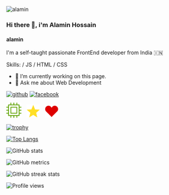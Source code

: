 ![alamin](https://scontent.fdac41-1.fna.fbcdn.net/v/t39.30808-6/348557742_2259964191059067_4091290513986343519_n.jpg?stp=dst-jpg_s960x960&_nc_cat=101&ccb=1-7&_nc_sid=300f58&_nc_eui2=AeEp7aqVlHri5my5-JgKxBB9vteXJ4bN7ge-15cnhs3uBxxR9ZMnRuT_zpKldP-b3ykg85bd-45s3rZkUYNMYh0h&_nc_ohc=duH8NLSV7JMAX9m7cSx&_nc_ht=scontent.fdac41-1.fna&oh=00_AfBFlufg4ftxQa7guNIdEZlfPOomuCoK1BCJ_Ee-9f8znQ&oe=64D83BFF)

### Hi there 👋, i'm Alamin Hossain
#### alamin


I'm a self-taught passionate FrontEnd developer from India 🇮🇳

Skills:  / JS / HTML / CSS

- 🔭 I’m currently working on this page. 
- 💬 Ask me about Web Development 


[<img src='https://cdn.jsdelivr.net/npm/simple-icons@3.0.1/icons/github.svg' alt='github' height='40'>](https://github.com/Alamin10231)  [<img src='https://cdn.jsdelivr.net/npm/simple-icons@3.0.1/icons/facebook.svg' alt='facebook' height='40'>](https://www.facebook.com/https://www.facebook.com/profile.php?id=100004269286876)  

<a href='https://docs.github.com/en/developers'><img src='https://raw.githubusercontent.com/acervenky/animated-github-badges/master/assets/devbadge.gif' width='40' height='40'></a> <a href='https://stars.github.com/'><img src='https://raw.githubusercontent.com/acervenky/animated-github-badges/master/assets/starbadge.gif' width='35' height='35'></a> <a href='https://docs.github.com/en/github/supporting-the-open-source-community-with-github-sponsors'><img src='https://raw.githubusercontent.com/acervenky/animated-github-badges/master/assets/sponsorbadge.gif' width='35' height='35'></a> 

[![trophy](https://github-profile-trophy.vercel.app/?username=Alamin10231)](https://github.com/ryo-ma/github-profile-trophy)

[![Top Langs](https://github-readme-stats.vercel.app/api/top-langs/?username=Alamin10231)](https://github.com/anuraghazra/github-readme-stats)

![GitHub stats](https://github-readme-stats.vercel.app/api?username=Alamin10231&show_icons=true)  

![GitHub metrics](https://metrics.lecoq.io/Alamin10231)  

![GitHub streak stats](https://streak-stats.demolab.com/?user=Alamin10231)  

![Profile views](https://gpvc.arturio.dev/Alamin10231)  
